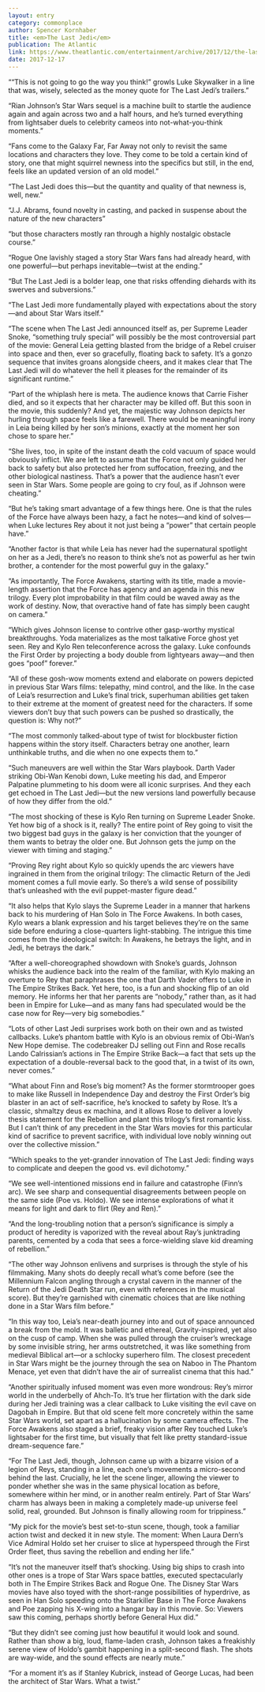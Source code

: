 ```yaml
---
layout: entry
category: commonplace
author: Spencer Kornhaber
title: <em>The Last Jedi</em>
publication: The Atlantic
link: https://www.theatlantic.com/entertainment/archive/2017/12/the-last-jedi-twists-spoilers-star-wars-episode-viii/548402/
date: 2017-12-17
---
```


““This is not going to go the way you think!” growls Luke Skywalker in a line that was, wisely, selected as the money quote for The Last Jedi’s trailers.”

“Rian Johnson’s Star Wars sequel is a machine built to startle the audience again and again across two and a half hours, and he’s turned everything from lightsaber duels to celebrity cameos into not-what-you-think moments.”

“Fans come to the Galaxy Far, Far Away not only to revisit the same locations and characters they love. They come to be told a certain kind of story, one that might squirrel newness into the specifics but still, in the end, feels like an updated version of an old model.”

“The Last Jedi does this—but the quantity and quality of that newness is, well, new.”

“J.J. Abrams, found novelty in casting, and packed in suspense about the nature of the new characters”

“but those characters mostly ran through a highly nostalgic obstacle course.”

“Rogue One lavishly staged a story Star Wars fans had already heard, with one powerful—but perhaps inevitable—twist at the ending.”

“But The Last Jedi is a bolder leap, one that risks offending diehards with its swerves and subversions.”

“The Last Jedi more fundamentally played with expectations about the story—and about Star Wars itself.”

“The scene when The Last Jedi announced itself as, per Supreme Leader Snoke, “something truly special” will possibly be the most controversial part of the movie: General Leia getting blasted from the bridge of a Rebel cruiser into space and then, ever so gracefully, floating back to safety. It’s a gonzo sequence that invites groans alongside cheers, and it makes clear that The Last Jedi will do whatever the hell it pleases for the remainder of its significant runtime.”

“Part of the whiplash here is meta. The audience knows that Carrie Fisher died, and so it expects that her character may be killed off. But this soon in the movie, this suddenly? And yet, the majestic way Johnson depicts her hurling through space feels like a farewell. There would be meaningful irony in Leia being killed by her son’s minions, exactly at the moment her son chose to spare her.”

“She lives, too, in spite of the instant death the cold vacuum of space would obviously inflict. We are left to assume that the Force not only guided her back to safety but also protected her from suffocation, freezing, and the other biological nastiness. That’s a power that the audience hasn’t ever seen in Star Wars. Some people are going to cry foul, as if Johnson were cheating.”

“But he’s taking smart advantage of a few things here. One is that the rules of the Force have always been hazy, a fact he notes—and kind of solves—when Luke lectures Rey about it not just being a “power” that certain people have.”

“Another factor is that while Leia has never had the supernatural spotlight on her as a Jedi, there’s no reason to think she’s not as powerful as her twin brother, a contender for the most powerful guy in the galaxy.”

“As importantly, The Force Awakens, starting with its title, made a movie-length assertion that the Force has agency and an agenda in this new trilogy. Every plot improbability in that film could be waved away as the work of destiny. Now, that overactive hand of fate has simply been caught on camera.”

“Which gives Johnson license to contrive other gasp-worthy mystical breakthroughs. Yoda materializes as the most talkative Force ghost yet seen. Rey and Kylo Ren teleconference across the galaxy. Luke confounds the First Order by projecting a body double from lightyears away—and then goes “poof” forever.”

“All of these gosh-wow moments extend and elaborate on powers depicted in previous Star Wars films: telepathy, mind control, and the like. In the case of Leia’s resurrection and Luke’s final trick, superhuman abilities get taken to their extreme at the moment of greatest need for the characters. If some viewers don’t buy that such powers can be pushed so drastically, the question is: Why not?”

“The most commonly talked-about type of twist for blockbuster fiction happens within the story itself. Characters betray one another, learn unthinkable truths, and die when no one expects them to.”

“Such maneuvers are well within the Star Wars playbook. Darth Vader striking Obi-Wan Kenobi down, Luke meeting his dad, and Emperor Palpatine plummeting to his doom were all iconic surprises. And they each get echoed in The Last Jedi—but the new versions land powerfully because of how they differ from the old.”

“The most shocking of these is Kylo Ren turning on Supreme Leader Snoke. Yet how big of a shock is it, really? The entire point of Rey going to visit the two biggest bad guys in the galaxy is her conviction that the younger of them wants to betray the older one. But Johnson gets the jump on the viewer with timing and staging.”

“Proving Rey right about Kylo so quickly upends the arc viewers have ingrained in them from the original trilogy: The climactic Return of the Jedi moment comes a full movie early. So there’s a wild sense of possibility that’s unleashed with the evil puppet-master figure dead.”

“It also helps that Kylo slays the Supreme Leader in a manner that harkens back to his murdering of Han Solo in The Force Awakens. In both cases, Kylo wears a blank expression and his target believes they’re on the same side before enduring a close-quarters light-stabbing. The intrigue this time comes from the ideological switch: In Awakens, he betrays the light, and in Jedi, he betrays the dark.”

“After a well-choreographed showdown with Snoke’s guards, Johnson whisks the audience back into the realm of the familiar, with Kylo making an overture to Rey that paraphrases the one that Darth Vader offers to Luke in The Empire Strikes Back. Yet here, too, is a fun and shocking flip of an old memory. He informs her that her parents are “nobody,” rather than, as it had been in Empire for Luke—and as many fans had speculated would be the case now for Rey—very big somebodies.”

“Lots of other Last Jedi surprises work both on their own and as twisted callbacks. Luke’s phantom battle with Kylo is an obvious remix of Obi-Wan’s New Hope demise. The codebreaker DJ selling out Finn and Rose recalls Lando Calrissian’s actions in The Empire Strike Back—a fact that sets up the expectation of a double-reversal back to the good that, in a twist of its own, never comes.”

“What about Finn and Rose’s big moment? As the former stormtrooper goes to make like Russell in Independence Day and destroy the First Order’s big blaster in an act of self-sacrifice, he’s knocked to safety by Rose. It’s a classic, shmaltzy deus ex machina, and it allows Rose to deliver a lovely thesis statement for the Rebellion and plant this trilogy’s first romantic kiss. But I can’t think of any precedent in the Star Wars movies for this particular kind of sacrifice to prevent sacrifice, with individual love nobly winning out over the collective mission.”

“Which speaks to the yet-grander innovation of The Last Jedi: finding ways to complicate and deepen the good vs. evil dichotomy.”

“We see well-intentioned missions end in failure and catastrophe (Finn’s arc). We see sharp and consequential disagreements between people on the same side (Poe vs. Holdo). We see intense explorations of what it means for light and dark to flirt (Rey and Ren).”

“And the long-troubling notion that a person’s significance is simply a product of heredity is vaporized with the reveal about Ray’s junktrading parents, cemented by a coda that sees a force-wielding slave kid dreaming of rebellion.”

“The other way Johnson enlivens and surprises is through the style of his filmmaking. Many shots do deeply recall what’s come before (see the Millennium Falcon angling through a crystal cavern in the manner of the Return of the Jedi Death Star run, even with references in the musical score). But they’re garnished with cinematic choices that are like nothing done in a Star Wars film before.”

“In this way too, Leia’s near-death journey into and out of space announced a break from the mold. It was balletic and ethereal, Gravity-inspired, yet also on the cusp of camp. When she was pulled through the cruiser’s wreckage by some invisible string, her arms outstretched, it was like something from medieval Biblical art—or a schlocky superhero film. The closest precedent in Star Wars might be the journey through the sea on Naboo in The Phantom Menace, yet even that didn’t have the air of surrealist cinema that this had.”

“Another spiritually infused moment was even more wondrous: Rey’s mirror world in the underbelly of Ahch-To. It’s true her flirtation with the dark side during her Jedi training was a clear callback to Luke visiting the evil cave on Dagobah in Empire. But that old scene felt more concretely within the same Star Wars world, set apart as a hallucination by some camera effects. The Force Awakens also staged a brief, freaky vision after Rey touched Luke’s lightsaber for the first time, but visually that felt like pretty standard-issue dream-sequence fare.”

“For The Last Jedi, though, Johnson came up with a bizarre vision of a legion of Reys, standing in a line, each one’s movements a micro-second behind the last. Crucially, he let the scene linger, allowing the viewer to ponder whether she was in the same physical location as before, somewhere within her mind, or in another realm entirely. Part of Star Wars’ charm has always been in making a completely made-up universe feel solid, real, grounded. But Johnson is finally allowing room for trippiness.”

“My pick for the movie’s best set-to-stun scene, though, took a familiar action twist and decked it in new style. The moment: When Laura Dern’s Vice Admiral Holdo set her cruiser to slice at hyperspeed through the First Order fleet, thus saving the rebellion and ending her life.”

“It’s not the maneuver itself that’s shocking. Using big ships to crash into other ones is a trope of Star Wars space battles, executed spectacularly both in The Empire Strikes Back and Rogue One. The Disney Star Wars movies have also toyed with the short-range possibilities of hyperdrive, as seen in Han Solo speeding onto the Starkiller Base in The Force Awakens and Poe zapping his X-wing into a hangar bay in this movie. So: Viewers saw this coming, perhaps shortly before General Hux did.”

“But they didn’t see coming just how beautiful it would look and sound. Rather than show a big, loud, flame-laden crash, Johnson takes a freakishly serene view of Holdo’s gambit happening in a split-second flash. The shots are way-wide, and the sound effects are nearly mute.”

“For a moment it’s as if Stanley Kubrick, instead of George Lucas, had been the architect of Star Wars. What a twist.”


